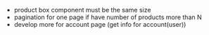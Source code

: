 - product box component must be the same size
- pagination for one page if have number of products more than N
- develop more for account page (get info for account(user))
